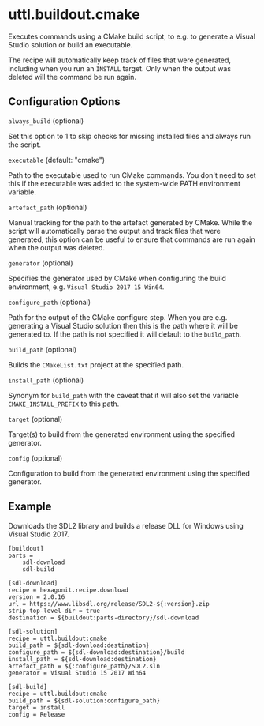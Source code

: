 # uttl.buildout.cmake

Executes commands using a CMake build script, to e.g. to generate a Visual Studio solution or build an executable.

The recipe will automatically keep track of files that were generated, including when you run an `INSTALL` target. Only when the output was deleted will the command be run again.

## Configuration Options

``always_build`` (optional)

  Set this option to 1 to skip checks for missing installed files and always run the script.

``executable`` (default: "cmake")

  Path to the executable used to run CMake commands. You don't need to set this if the executable was added to the system-wide PATH environment variable.

``artefact_path`` (optional)

  Manual tracking for the path to the artefact generated by CMake. While the script will automatically parse the output and track files that were generated, this option can be useful to ensure that commands are run again when the output was deleted.

``generator`` (optional)

  Specifies the generator used by CMake when configuring the build environment, e.g. ``Visual Studio 2017 15 Win64``.

``configure_path`` (optional)

  Path for the output of the CMake configure step. When you are e.g. generating a Visual Studio solution then this is the path where it will be generated to. If the path is not specified it will default to the ``build_path``.

``build_path`` (optional)

  Builds the ``CMakeList.txt`` project at the specified path.

``install_path`` (optional)

  Synonym for ``build_path`` with the caveat that it will also set the variable ``CMAKE_INSTALL_PREFIX`` to this path.

``target`` (optional)

  Target(s) to build from the generated environment using the specified generator.

``config`` (optional)

  Configuration to build from the generated environment using the specified generator.

## Example

Downloads the SDL2 library and builds a release DLL for Windows using Visual Studio 2017.

	[buildout]
	parts = 
		sdl-download
		sdl-build

	[sdl-download]
	recipe = hexagonit.recipe.download
	version = 2.0.16
	url = https://www.libsdl.org/release/SDL2-${:version}.zip
	strip-top-level-dir = true
	destination = ${buildout:parts-directory}/sdl-download

	[sdl-solution]
	recipe = uttl.buildout:cmake
	build_path = ${sdl-download:destination}
	configure_path = ${sdl-download:destination}/build
	install_path = ${sdl-download:destination}
	artefact_path = ${:configure_path}/SDL2.sln
	generator = Visual Studio 15 2017 Win64

	[sdl-build]
	recipe = uttl.buildout:cmake
	build_path = ${sdl-solution:configure_path}
	target = install
	config = Release